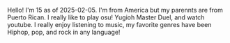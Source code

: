 Hello! I'm 15 as of 2025-02-05. 
I'm from America but my parennts are from Puerto Rican.
I really like to play osu! Yugioh Master Duel, and watch youtube.
I really enjoy listening to music, my favorite genres have been Hiphop, pop, and rock in any language!
